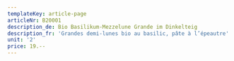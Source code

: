 ```yaml
---
templateKey: article-page
articleNr: B20001
description_de: Bio Basilikum-Mezzelune Grande im Dinkelteig
description_fr: 'Grandes demi-lunes bio au basilic, pâte à l’épeautre'
unit: '2'
price: 19.--
---
```


